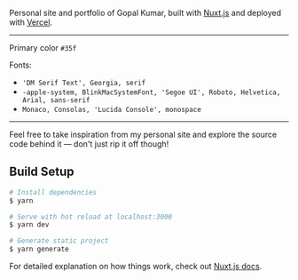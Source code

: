 

Personal site and portfolio of  Gopal Kumar, built with [Nuxt.js](https://nuxtjs.org) and deployed with [Vercel](https://www.vercel.com/).

---

Primary color `#35f`

Fonts:

- `'DM Serif Text', Georgia, serif`
- `-apple-system, BlinkMacSystemFont, 'Segoe UI', Roboto, Helvetica, Arial, sans-serif`
- `Monaco, Consolas, 'Lucida Console', monospace`

---

Feel free to take inspiration from my personal site and explore the source code behind it &mdash; don't just rip it off though!

## Build Setup

```bash
# Install dependencies
$ yarn

# Serve with hot reload at localhost:3000
$ yarn dev

# Generate static project
$ yarn generate
```

For detailed explanation on how things work, check out [Nuxt.js docs](https://nuxtjs.org).
